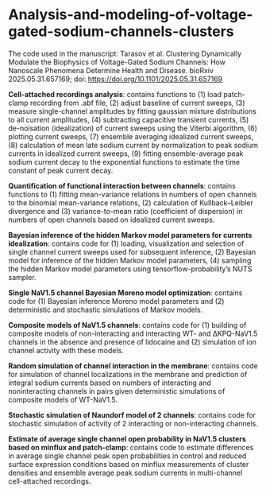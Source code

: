 # Analysis-and-modeling-of-voltage-gated-sodium-channels-clusters
The code used in the manuscript: Tarasov et al. Clustering Dynamically Modulate the Biophysics of Voltage-Gated Sodium Channels: How Nanoscale Phenomena Determine Health and Disease. bioRxiv 2025.05.31.657169; doi: https://doi.org/10.1101/2025.05.31.657169

**Cell-attached recordings analysis**: contains functions to (1) load patch-clamp recording from .abf file, (2) adjust baseline of current sweeps, (3) measure single-channel amplitudes by fitting gaussian mixture distributions to all current amplitudes, (4) subtracting capacitive transient currents, (5) de-noisation (idealization) of current sweeps using the Viterbi algorithm, (6) plotting current sweeps, (7) ensemble averaging idealized current sweeps, (8) calculation of mean late sodium current by normalization to peak sodium currents in idealized current sweeps, (9) fitting ensemble-average peak sodium current decay to the exponential functions to estimate the time constant of peak current decay.

**Quantification of functional interaction between channels**: contains functions to (1) fitting mean-variance relations in numbers of open channels to the binomial mean-variance relations, (2) calculation of Kullback–Leibler divergence and (3) variance-to-mean ratio (coefficient of dispersion) in numbers of open channels based on idealized current sweeps.

**Bayesian inference of the hidden Markov model parameters for currents idealization**: contains code for (1) loading, visualization and selection of single channel current sweeps used for subsequent inference, (2) Bayesian model for inference of the hidden Markov model parameters, (4) sampling the hidden Markov model parameters using tensorflow-probability’s NUTS sampler. 

**Single NaV1.5 channel Bayesian Moreno model optimization**: contains code for (1) Bayesian inference Moreno model parameters and (2) deterministic and stochastic simulations of Markov models.

**Composite models of NaV1.5 channels**: contains code for (1) building of composite models of non-interacting and interacting WT- and ΔKPQ-NaV1.5 channels in the absence and presence of lidocaine and (2) simulation of ion channel activity with these models.

**Random simulation of channel interaction in the membrane**: contains code for simulation of channel localizations in the membrane and prediction of integral sodium currents based on numbers of interacting and noninteracting channels in pairs given deterministic simulations of composite models of WT-NaV1.5.

**Stochastic simulation of Naundorf model of 2 channels**: contains code for stochastic simulation of activity of 2 interacting or non-interacting channels.

**Estimate of average single channel open probability in NaV1.5 clusters based on minflux and patch-clamp**: contains code to estimate differences in average single channel peak open probabilities in control and reduced surface expression conditions based on minflux measurements of cluster densities and ensemble average peak sodium currents in multi-channel cell-attached recordings.
